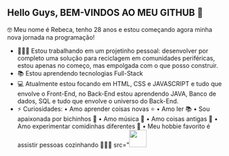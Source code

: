 ## Hello Guys, BEM-VINDOS AO MEU GITHUB 👋

🤓 Meu nome é Rebeca, tenho 28 anos e estou começando agora minha nova jornada na programação!


- 👩🏾‍🔧 Estou trabalhando em um projetinho pessoal: desenvolver por completo uma solução para reciclagem em comunidades periféricas, estou apenas no começo, mas empolgada com o que posso construir.
- 📚 Estou aprendendo tecnologias Full-Stack
- 💻 Atualmente estou focando em HTML, CSS e JAVASCRIPT e tudo que envolve o Front-End, no Back-End estou aprendendo JAVA, Banco de dados, SQL e tudo que envolve o universo do Back-End.
- ⚡ Curiosidades: 
• Amo aprender coisas novas ⭐️
• Amo ler 📚
• Sou apaixonada por bichinhos 🐾
• Amo música 🎵
• Amo coisas antigas 👵
• Amo experimentar comidinhas diferentes 🥘
• Meu hobbie favorito é assistir pessoas cozinhando 👩🏾‍🍳
src="<img src="https://cdn.jsdelivr.net/gh/devicons/devicon@latest/icons/html5/html5-original.svg" width="40" height="40"/>


